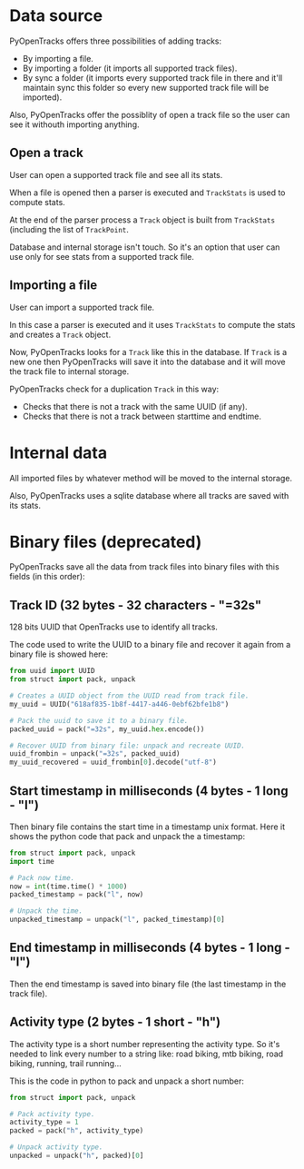 # Data source
PyOpenTracks offers three possibilities of adding tracks:
- By importing a file.
- By importing a folder (it imports all supported track files).
- By sync a folder (it imports every supported track file in there and it'll maintain sync this folder so every new supported track file will be imported).

Also, PyOpenTracks offer the possiblity of open a track file so the user can see it withouth importing anything.

## Open a track
User can open a supported track file and see all its stats.

When a file is opened then a parser is executed and `TrackStats` is used to compute stats.

At the end of the parser process a `Track` object is built from `TrackStats` (including the list of `TrackPoint`.

Database and internal storage isn't touch. So it's an option that user can use only for see stats from a supported track file.

## Importing a file
User can import a supported track file.

In this case a parser is executed and it uses `TrackStats` to compute the stats and creates a `Track` object.

Now, PyOpenTracks looks for a `Track` like this in the database. If `Track` is a new one then PyOpenTracks will save it into the database and it will move the track file to internal storage.

PyOpenTracks check for a duplication `Track` in this way:
- Checks that there is not a track with the same UUID (if any).
- Checks that there is not a track between starttime and endtime. 

# Internal data
All imported files by whatever method will be moved to the internal storage.

Also, PyOpenTracks uses a sqlite database where all tracks are saved with its stats.

# Binary files (deprecated)
PyOpenTracks save all the data from track files into binary files with this fields (in this order):

## Track ID (32 bytes - 32 characters - "=32s"

128 bits UUID that OpenTracks use to identify all tracks.

The code used to write the UUID to a binary file and recover it again from a binary file is showed here:

```python
from uuid import UUID
from struct import pack, unpack

# Creates a UUID object from the UUID read from track file.
my_uuid = UUID("618af835-1b8f-4417-a446-0ebf62bfe1b8")

# Pack the uuid to save it to a binary file.
packed_uuid = pack("=32s", my_uuid.hex.encode())

# Recover UUID from binary file: unpack and recreate UUID.
uuid_frombin = unpack("=32s", packed_uuid)
my_uuid_recovered = uuid_frombin[0].decode("utf-8")
```

## Start timestamp in milliseconds (4 bytes - 1 long - "l")
Then binary file contains the start time in a timestamp unix format. Here it shows the python code that pack and unpack the a timestamp:

```python
from struct import pack, unpack
import time

# Pack now time.
now = int(time.time() * 1000)
packed_timestamp = pack("l", now)

# Unpack the time.
unpacked_timestamp = unpack("l", packed_timestamp)[0]

```

## End timestamp in milliseconds (4 bytes - 1 long - "l")
Then the end timestamp is saved into binary file (the last timestamp in the track file).

## Activity type (2 bytes - 1 short - "h")
The activity type is a short number representing the activity type. So it's needed to link every number to a string like: road biking, mtb biking, road biking, running, trail running...

This is the code in python to pack and unpack a short number:

```python
from struct import pack, unpack

# Pack activity type.
activity_type = 1
packed = pack("h", activity_type)

# Unpack activity type.
unpacked = unpack("h", packed)[0]
```

